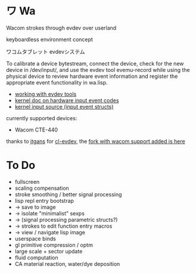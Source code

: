 
# ワ Wa

Wacom strokes through evdev over userland

keyboardless environment concept

ワコムタブレット evdevシステム

To calibrate a device bytestream, connect the device, check for the new device in /dev/input/, and use the evdev tool evemu-record while using the physical device to review hardware event information and register the appropriate event functionality in wa.lisp.

* [working with evdev tools](https://www.freedesktop.org/wiki/Evemu/)
* [kernel doc on hardware input event codes](https://www.kernel.org/doc/Documentation/input/event-codes.txt)
* [kernel input source (input event structs)](https://github.com/torvalds/linux/blob/master/include/uapi/linux/input.h)

currently supported devices:
* Wacom CTE-440


thanks to [jtgans](https://github.com/jtgans/) for [cl-evdev](https://github.com/jtgans/cl-evdev), the [fork with wacom support added is here](https://github.com/olewhalehunter/cl-evdev)


# To Do

* fullscreen
* scaling compensation
* stroke smoothing / better signal processing
* lisp repl entry bootstrap
* -> save to image
* -> isolate "minimalist" sexps
* -> (signal processing parametric structs?)
* -> strokes to edit function entry macros
* -> view / navigate lisp image
* userspace binds
* gl primitive compression / optm
* large scale + sector update
* fluid computation
* CA material reaction, water/dye deposition